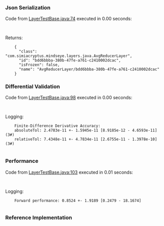 ### Json Serialization
Code from [LayerTestBase.java:74](../../../../../../../../MindsEye/src/test/java/com/simiacryptus/mindseye/layers/LayerTestBase.java#L74) executed in 0.00 seconds: 
```java
  
```

Returns: 

```
    {
      "class": "com.simiacryptus.mindseye.layers.java.AvgReducerLayer",
      "id": "bdd6bbba-380b-47fe-a761-c2410002dcac",
      "isFrozen": false,
      "name": "AvgReducerLayer/bdd6bbba-380b-47fe-a761-c2410002dcac"
    }
```



### Differential Validation
Code from [LayerTestBase.java:98](../../../../../../../../MindsEye/src/test/java/com/simiacryptus/mindseye/layers/LayerTestBase.java#L98) executed in 0.00 seconds: 
```java
  
```
Logging: 
```
    Finite-Difference Derivative Accuracy:
    absoluteTol: 2.4783e-11 +- 1.5945e-11 [8.9185e-12 - 4.6593e-11] (3#)
    relativeTol: 7.4348e-11 +- 4.7834e-11 [2.6755e-11 - 1.3978e-10] (3#)
    
```

### Performance
Code from [LayerTestBase.java:103](../../../../../../../../MindsEye/src/test/java/com/simiacryptus/mindseye/layers/LayerTestBase.java#L103) executed in 0.01 seconds: 
```java
  
```
Logging: 
```
    Forward performance: 0.8524 +- 1.9189 [0.2479 - 18.1674]
    
```

### Reference Implementation
